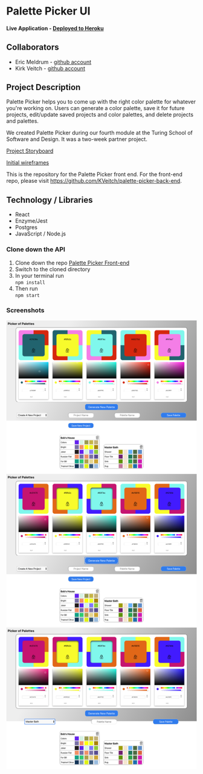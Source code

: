 [//]: # (use this line to add comments)
# Palette Picker UI

#### Live Application - [Deployed to Heroku](http://ui-palette-picker.herokuapp.com/)

## Collaborators  
- Eric Meldrum - [github account](https://github.com/ericwm76)
- Kirk Veitch - [github account](https://github.com/KVeitch)

## Project Description

Palette Picker helps you to come up with the right color palette for whatever you're working on. Users can generate a color palette, save it for future projects, edit/update saved projects and color palettes, and delete projects and palettes.

We created Palette Picker during our fourth module at the Turing School of Software and Design. It was a two-week partner project. 


[Project Storyboard](https://github.com/users/KVeitch/projects/4)

[Initial wireframes](./DOCS/PalettePicker.pdf)

This is the repository for the Palette Picker front end. For the front-end repo, please visit https://github.com/KVeitch/palette-picker-back-end.

## Technology / Libraries 

- React
- Enzyme/Jest
- Postgres
- JavaScript / Node.js

### Clone down the API

1. Clone down the repo [Palette Picker Front-end](https://github.com/KVeitch/palette-picker-front-end.git)
2. Switch to the cloned directory
3. In your terminal run  
                          ```npm install```
4. Then run   
              ```npm start```

### Screenshots


![](/DOCS/screenCap1.png)
![](/DOCS/screenCap2.png)
![](/DOCS/screenCap3.png)

